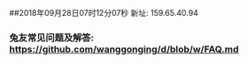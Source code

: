 ##2018年09月28日07时12分07秒 新址: 159.65.40.94
### 兔友常见问题及解答: https://github.com/wanggonging/d/blob/w/FAQ.md
